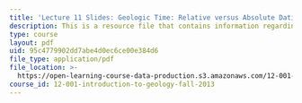 ```yaml
---
title: 'Lecture 11 Slides: Geologic Time: Relative versus Absolute Dating'
description: This is a resource file that contains information regarding geologic time.
type: course
layout: pdf
uid: 95c4779902dd7abe4d0ec6ce00e384d6
file_type: application/pdf
file_location: >-
  https://open-learning-course-data-production.s3.amazonaws.com/12-001-introduction-to-geology-fall-2013/95c4779902dd7abe4d0ec6ce00e384d6_MIT12_001F13_Lecture11slides.pdf
course_id: 12-001-introduction-to-geology-fall-2013
---
```

